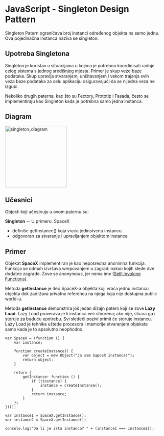 # JavaScript - Singleton Design Pattern

Singleton Patern ograničava broj instanci određenog objekta na samo jednu. Ova pojedinačna instanca naziva se singleton.

## Upotreba Singletona

Singleton je koristan u situacijama u kojima je potrebno koordinisati radnje celog sistema s jednog središnjeg mjesta. Primer je skup veze baze podataka. Skup upravlja stvaranjem, uništavanjem i vekom trajanja svih veza baze podataka za celu aplikaciju osiguravajući da se nijedna veza ne izgubi. 

Nekoliko drugih paterna, kao što su Fectory, Prototip i Fasada, često se implementiraju kao Singleton kada je potrebna samo jedna instanca.

## Diagram 

<img width="200" alt="singleton_diagram" src="https://user-images.githubusercontent.com/21141150/205888517-0f166a8c-1e08-4898-860d-b44c6e820d6e.png">

## Učesnici

Objekti koji učestvuju u ovom paternu su:

**Singleton** -- U primeru: SpaceX
- definiše getInstance() koja vraća jedinstvenu instancu.
- odgovoran za stvaranje i upravljanjem objektom instance

## Primer

Objekat **SpaceX** implementiran je kao neposredna anonimna funkcija. Funkcija se odmah izvršava wrepovanjem u zagradi nakon kojih slede dve dodatne zagrade. Zove se anonymous, jer nema ime ([Self-Invoking Functions](https://www.w3schools.com/js/js_function_definition.asp#:~:text=Self%2DInvoking%20Functions,self%2Dinvoke%20a%20function%20declaration.)).

Metoda **getInstance** je deo SpaceX-a objekta koji vraća jednu instancu objekta dok zadržava privatnu referencu na njega koja nije dostupna public world-u.

Metoda **getInstance** demonstrira još jedan dizajn patern koji se zove **Lazy Load**. Lazy Load proverava je li instanca već stvorena; ako nije, stvara ga i storuje za buduću upotrebu. Svi sledeći pozivi primit će storuje instancu. Lazy Load je tehnika uštede procesora i memorije stvaranjem objekata samo kada je to apsolutno neophodno.

```
var SpaceX = (function () {
    var instance;

    function createInstance() {
        var object = new Object("Ja sam SapceX instanca!");
        return object;
    }

    return {
        getInstance: function () {
            if (!instance) {
                instance = createInstance();
            }
            return instance;
        }
    };
})();

var instance1 = SpaceX.getInstance();
var instance2 = SpaceX.getInstance();

console.log("Da li je ista instanca? " + (instance1 === instance2));
```


